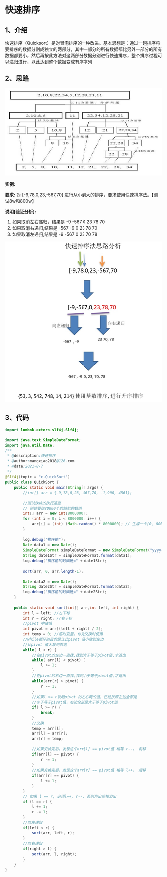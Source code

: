 # 快速排序

## 1、介绍

快速排序（Quicksort）是对冒泡排序的一种改进。基本思想是：通过一趟排序将要排序的数据分割成独立的两部分，其中一部分的所有数据都比另外一部分的所有数据都要小，然后再按此方法对这两部分数据分别进行快速排序，整个排序过程可以递归进行，以此达到整个数据变成有序序列

## 2、思路

![QuickSort](images/QuickSort.jpg)

**实例:**

**要求:** 对 [-9,78,0,23,-567,70] 进行从小到大的排序，要求使用快速排序法。【测试8w和800w】 

**说明[验证分析]:**

1. 如果取消左右递归，结果是  -9 -567 0 23 78 70
2. 如果取消右递归,结果是  -567 -9 0 23 78 70
3. 如果取消左递归,结果是  -9 -567 0 23 70 78

<img src="images/QuickSort-2.jpg" alt="QuickSort-2" style="zoom:80%;" />

## 3、代码

```java
import lombok.extern.slf4j.Slf4j;

import java.text.SimpleDateFormat;
import java.util.Date;
/**
 * @description:快速排序
 * @author:mangxiao2018@126.com
 * @date:2021-8-7
 */
@Slf4j(topic = "c.QuickSort")
public class QuickSort {
    public static void main(String[] args) {
        //int[] arr = {-9,78,0,23,-567,70, -1,900, 4561};

        //测试快排的执行速度
        // 创建要给80000个的随机的数组
        int[] arr = new int[8000000];
        for (int i = 0; i < 8000000; i++) {
            arr[i] = (int) (Math.random() * 8000000); // 生成一个[0, 8000000) 数
        }

        log.debug("排序前");
        Date data1 = new Date();
        SimpleDateFormat simpleDateFormat = new SimpleDateFormat("yyyy-MM-dd HH:mm:ss");
        String date1Str = simpleDateFormat.format(data1);
        log.debug("排序前的时间是=" + date1Str);

        sort(arr, 0, arr.length-1);

        Date data2 = new Date();
        String date2Str = simpleDateFormat.format(data2);
        log.debug("排序前的时间是=" + date2Str);
    }

    public static void sort(int[] arr,int left, int right) {
        int l = left; //左下标
        int r = right; //右下标
        //pivot 中轴值
        int pivot = arr[(left + right) / 2];
        int temp = 0; //临时变量，作为交换时使用
        //while循环的目的是让比pivot 值小放到左边
        //比pivot 值大放到右边
        while( l < r) {
            //在pivot的左边一直找,找到大于等于pivot值,才退出
            while( arr[l] < pivot) {
                l += 1;
            }
            //在pivot的右边一直找,找到小于等于pivot值,才退出
            while(arr[r] > pivot) {
                r -= 1;
            }
            //如果l >= r说明pivot 的左右两的值，已经按照左边全部是
            //小于等于pivot值，右边全部是大于等于pivot值
            if( l >= r) {
                break;
            }
            //交换
            temp = arr[l];
            arr[l] = arr[r];
            arr[r] = temp;

            //如果交换完后，发现这个arr[l] == pivot值 相等 r--， 前移
            if(arr[l] == pivot) {
                r -= 1;
            }
            //如果交换完后，发现这个arr[r] == pivot值 相等 l++， 后移
            if(arr[r] == pivot) {
                l += 1;
            }
        }
        // 如果 l == r, 必须l++, r--, 否则为出现栈溢出
        if (l == r) {
            l += 1;
            r -= 1;
        }
        //向左递归
        if(left < r) {
            sort(arr, left, r);
        }
        //向右递归
        if(right > l) {
            sort(arr, l, right);
        }
    }
}
```

